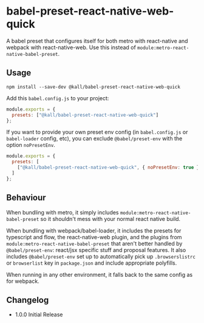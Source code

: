 # babel-preset-react-native-web-quick

A babel preset that configures itself for both metro with react-native and webpack with react-native-web. Use this instead of `module:metro-react-native-babel-preset`.

## Usage

```
npm install --save-dev @kall/babel-preset-react-native-web-quick
```

Add this `babel.config.js` to your project:

```js
module.exports = {
  presets: ["@kall/babel-preset-react-native-web-quick"]
};
```

If you want to provide your own preset env config (in `babel.config.js` or `babel-loader` config, etc), you can exclude `@babel/preset-env` with the option `noPresetEnv`.

```js
module.exports = {
  presets: [
    ["@kall/babel-preset-react-native-web-quick", { noPresetEnv: true }]
  ]
};
```

## Behaviour

When bundling with metro, it simply includes `module:metro-react-native-babel-preset` so it shouldn't mess with your normal react native build.

When bundling with webpack/babel-loader, it includes the presets for typescript and flow, the react-native-web plugin, and the plugins from `module:metro-react-native-babel-preset` that aren't better handled by `@babel/preset-env`: react/jsx specific stuff and proposal features. It also includes `@babel/preset-env` set up to automatically pick up `.browserslistrc` or `browserlist` key in `package.json` and include appropriate polyfills.

When running in any other environment, it falls back to the same config as for webpack.

## Changelog

- 1.0.0 Initial Release

